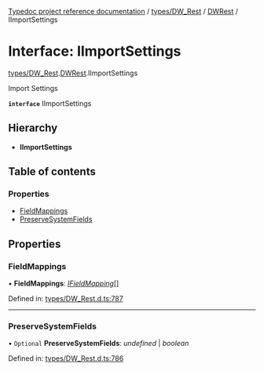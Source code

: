 [Typedoc project reference documentation](../README.md) / [types/DW_Rest](../modules/types_dw_rest.md) / [DWRest](../modules/types_dw_rest.dwrest.md) / IImportSettings

# Interface: IImportSettings

[types/DW_Rest](../modules/types_dw_rest.md).[DWRest](../modules/types_dw_rest.dwrest.md).IImportSettings

Import Settings

**`interface`** IImportSettings

## Hierarchy

* **IImportSettings**

## Table of contents

### Properties

- [FieldMappings](types_dw_rest.dwrest.iimportsettings.md#fieldmappings)
- [PreserveSystemFields](types_dw_rest.dwrest.iimportsettings.md#preservesystemfields)

## Properties

### FieldMappings

• **FieldMappings**: [*IFieldMapping*](types_dw_rest.dwrest.ifieldmapping.md)[]

Defined in: [types/DW_Rest.d.ts:787](https://github.com/DocuWare/REST-Sample-TS/blob/6171aa8/src/types/DW_Rest.d.ts#L787)

___

### PreserveSystemFields

• `Optional` **PreserveSystemFields**: *undefined* \| *boolean*

Defined in: [types/DW_Rest.d.ts:786](https://github.com/DocuWare/REST-Sample-TS/blob/6171aa8/src/types/DW_Rest.d.ts#L786)

